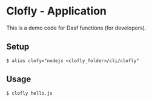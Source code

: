 # Clofly - Application

This is a demo code for Dasf functions (for developers).

## Setup

    $ alias clofy="nodejs <clofly_folder>/cli/clofly"

## Usage

    $ clofly hello.js

